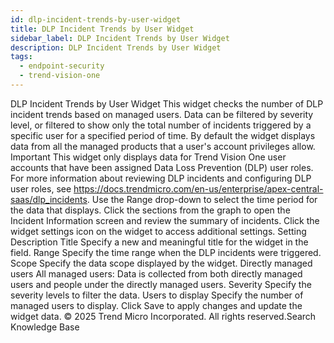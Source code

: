 ```yaml
---
id: dlp-incident-trends-by-user-widget
title: DLP Incident Trends by User Widget
sidebar_label: DLP Incident Trends by User Widget
description: DLP Incident Trends by User Widget
tags:
  - endpoint-security
  - trend-vision-one
---
```


 DLP Incident Trends by User Widget This widget checks the number of DLP incident trends based on managed users. Data can be filtered by severity level, or filtered to show only the total number of incidents triggered by a specific user for a specified period of time. By default the widget displays data from all the managed products that a user's account privileges allow. Important This widget only displays data for Trend Vision One user accounts that have been assigned Data Loss Prevention (DLP) user roles. For more information about reviewing DLP incidents and configuring DLP user roles, see https://docs.trendmicro.com/en-us/enterprise/apex-central-saas/dlp_incidents. Use the Range drop-down to select the time period for the data that displays. Click the sections from the graph to open the Incident Information screen and review the summary of incidents. Click the widget settings icon on the widget to access additional settings. Setting Description Title Specify a new and meaningful title for the widget in the field. Range Specify the time range when the DLP incidents were triggered. Scope Specify the data scope displayed by the widget. Directly managed users All managed users: Data is collected from both directly managed users and people under the directly managed users. Severity Specify the severity levels to filter the data. Users to display Specify the number of managed users to display. Click Save to apply changes and update the widget data. © 2025 Trend Micro Incorporated. All rights reserved.Search Knowledge Base